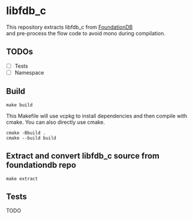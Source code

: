 # libfdb_c

This repository extracts libfdb_c from [FoundationDB](https://github.com/apple/foundationdb) \
and pre-process the flow code to avoid mono during compilation.

## TODOs

* [ ] Tests
* [ ] Namespace

## Build

```
make build
```

This Makefile will use vcpkg to install dependencies and then compile with cmake.
You can also directly use cmake.

```
cmake -Bbuild .
cmake --build build
```

## Extract and convert libfdb_c source from foundationdb repo

```
make extract
```

## Tests

TODO
